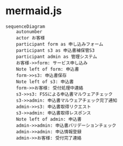 # mermaid.js

```mermaid
sequenceDiagram
    autonumber
    actor お客様
    participant form as 申し込みフォーム
    participant s3 as 申込書補保管S3
    participant admin as 管理システム
    お客様->>form: サービス申し込み
    Note left of form: 申込書
    form->>s3: 申込書保存
    Note left of s3: 申込書
    form->>お客様: 受付処理中連絡
    s3->>s3: FSSによる申込書マルウェアチェック
    s3->>admin: 申込書マルウェアチェック完了通知
    admin->>s3: 申込書取得リクエスト
    s3->>admin: 申込書取得レスポンス
    Note left of admin: 申込書
    admin->>admin: 申込書バリデーションチェック
    admin->>admin: 申込情報登録
    admin->>お客様: 受付完了連絡
```

<!-- ```mermaid
<!-- sequenceDiagram
    autonumber
    actor お客様
    participant form as 申し込みフォーム
    participant s3 as 申込書補保管S3
    participant admin as 管理システム
    お客様->>form: サービス申し込み
    Note left of form: 申込書
    form->>s3: 申込書保存
    Note left of s3: 申込書
    form->>お客様: 受付処理中連絡
    s3->>s3: FSSによる申込書マルウェアチェック
    s3->>admin: 申込書マルウェアチェック完了通知
    admin->>s3: 申込書取得リクエスト
    s3->>admin: 申込書取得レスポンス
    Note left of admin: 申込書
    admin->>admin: 申込書バリデーションチェック
    admin->>admin: 申込情報登録
    admin->>お客様: 受付完了連絡 -->

```--> -->

```
